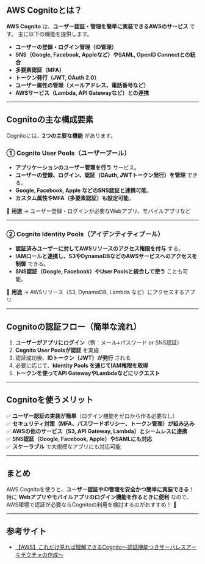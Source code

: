## AWS Cognitoとは？

**AWS Cognito** は、**ユーザー認証・管理を簡単に実装できるAWSのサービス** です。
主に以下の機能を提供します。

- **ユーザーの登録・ログイン管理（ID管理）**
- **SNS（Google, Facebook, Appleなど）やSAML, OpenID Connectとの統合**
- **多要素認証（MFA）**
- **トークン発行（JWT, OAuth 2.0）**
- **ユーザー属性の管理（メールアドレス、電話番号など）**
- **AWSサービス（Lambda, API Gatewayなど）との連携**

---

## Cognitoの主な構成要素

Cognitoには、**2つの主要な機能** があります。

### ① Cognito User Pools（ユーザープール）
- **アプリケーションのユーザー管理を行う** サービス。
- **ユーザーの登録、ログイン、認証（OAuth, JWTトークン発行）を管理** できる。
- **Google, Facebook, Apple などのSNS認証と連携可能**。
- **カスタム属性やMFA（多要素認証）も設定可能**。

📌 **用途** → ユーザー登録・ログインが必要なWebアプリ、モバイルアプリなど

---

### ② Cognito Identity Pools（アイデンティティプール）
- **認証済みユーザーに対してAWSリソースのアクセス権限を付与** する。
- **IAMロールと連携し、S3やDynamoDBなどのAWSサービスへのアクセスを制御** できる。
- **SNS認証（Google, Facebook）やUser Poolsと統合して使う** ことも可能。

📌 **用途** → AWSリソース（S3, DynamoDB, Lambda など）にアクセスするアプリ

---

## Cognitoの認証フロー（簡単な流れ）

1. **ユーザーがアプリにログイン**（例：メール+パスワード or SNS認証）
2. **Cognito User Poolsが認証** を実施
3. 認証成功後、**IDトークン（JWT）が発行** される
4. 必要に応じて、**Identity Pools を通じてIAM権限を取得**  
5. **トークンを使ってAPI GatewayやLambdaなどにリクエスト**

---

## Cognitoを使うメリット

✅ **ユーザー認証の実装が簡単**（ログイン機能をゼロから作る必要なし）  
✅ **セキュリティ対策（MFA、パスワードポリシー、トークン管理）が組み込み**  
✅ **AWSの他のサービス（S3, API Gateway, Lambda）とシームレスに連携**  
✅ **SNS認証（Google, Facebook, Apple）やSAMLにも対応**  
✅ **スケーラブル** で大規模なアプリにも対応可能  

---

## まとめ
AWS Cognitoを使うと、**ユーザー認証やID管理を安全かつ簡単に実装できる**！  
特に **Webアプリやモバイルアプリのログイン機能を作るときに便利** なので、  
AWS環境で認証が必要ならCognitoの利用を検討するのがおすすめ！ 🚀

---

## 参考サイト
- [【AWS】これだけ見れば理解できるCognito〜認証機能つきサーバレスアーキテクチャの作成〜](https://qiita.com/UpAllNight/items/ec522da70a6fe86a1d16)
